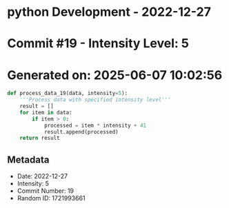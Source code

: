 ﻿# python Development - 2022-12-27
# Commit #19 - Intensity Level: 5
# Generated on: 2025-06-07 10:02:56
```python
def process_data_19(data, intensity=5):
    '''Process data with specified intensity level'''
    result = []
    for item in data:
        if item > 0:
            processed = item * intensity + 41
            result.append(processed)
    return result
```
## Metadata
- Date: 2022-12-27
- Intensity: 5
- Commit Number: 19
- Random ID: 1721993661
